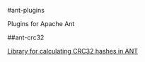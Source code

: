 #ant-plugins

Plugins for Apache Ant


##ant-crc32

[Library for calculating CRC32 hashes in ANT](https://bitbucket.org/issacg/ant-crc32)
